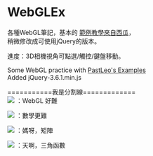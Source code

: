 # WebGLEx #

各種WebGL筆記，基本的 <a href="https://ithelp.ithome.com.tw/users/20140099/ironman/3929">範例教學來自西瓜</a>，</br>
稍微修改成可使用jQuery的版本。

進度：3D相機視角可點選/觸控/鍵盤移動。

Some WebGL practice with <a href="https://ithelp.ithome.com.tw/users/20140099/ironman/3929">PastLeo's Examples</a></br>
Added jQuery-3.6.1.min.js

===========我是分割線=============
<br/>
<img src="https://avatars.githubusercontent.com/u/109783490?s=96&v=4" /> ：WebGL 好難

<img src="https://avatars.githubusercontent.com/u/109783490?s=96&v=4" /> ：數學更難

<img src="https://avatars.githubusercontent.com/u/109783490?s=96&v=4" /> ：媽呀，矩陣

<img src="https://avatars.githubusercontent.com/u/109783490?s=96&v=4" /> ：天啊，三角函數
